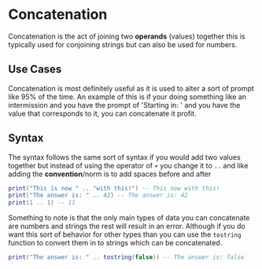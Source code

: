 # Concatenation
Concatenation is the act of joining two **operands** (values) together this is typically used for conjoining strings but can also be used for numbers.

## Use Cases
Concatenation is most definitely useful as it is used to alter a sort of prompt like 95% of the time. An example of this is if your doing something like an intermission and you have the prompt of 'Starting in: ' and you have the value that corresponds to it, you can concatenate it profit.

## Syntax
The syntax follows the same sort of syntax if you would add two values together but instead of using the operator of `+` you change it to `..` and like adding the **convention**/norm is to add spaces before and after
```lua
print("This is now " .. "with this!") -- This now with this!
print("The answer is: " .. 42) -- The answer is: 42
print(1 .. 1) -- 11
```
Something to note is that the only main types of data you can concatenate are numbers and strings the rest will result in an error. Although if you do want this sort of behavior for other types than you can use the `tostring` function to convert them in to strings which can be concatenated.
```lua
print("The answer is: " .. tostring(false)) -- The answer is: false
```